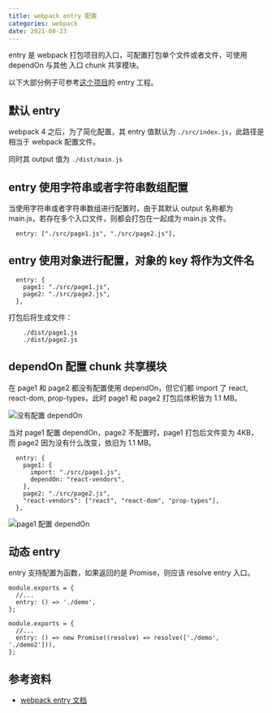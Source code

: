 ```yaml
---
title: webpack entry 配置
categories: webpack
date: 2021-08-23
---
```


entry 是 webpack 打包项目的入口，可配置打包单个文件或者文件，可使用 dependOn 与其他 入口 chunk 共享模块。

以下大部分例子可参考[这个项目](https://github.com/Kerita/learn-webpack)的 entry 工程。

## 默认 entry

webpack 4 之后，为了简化配置，其 entry 值默认为 `./src/index.js`，此路径是相当于 webpack 配置文件。

同时其 output 值为 `./dist/main.js`

## entry 使用字符串或者字符串数组配置

当使用字符串或者字符串数组进行配置时，由于其默认 output 名称都为 main.js，若存在多个入口文件，则都会打包在一起成为 main.js 文件。

```
  entry: ["./src/page1.js", "./src/page2.js"],
```

## entry 使用对象进行配置，对象的 key 将作为文件名

```
  entry: {
    page1: "./src/page1.js",
    page2: "./src/page2.js",
  },
```

打包后将生成文件：

```
	./dist/page1.js
	./dist/page2.js
```

<!-- more -->

## dependOn 配置 chunk 共享模块

在 page1 和 page2 都没有配置使用 dependOn，但它们都 import 了 react, react-dom, prop-types，此时 page1 和 page2 打包后体积皆为 1.1 MB。

![没有配置 dependOn](./without-dependOn.png)

当对 page1 配置 dependOn，page2 不配置时，page1 打包后文件变为 4KB，而 page2 因为没有什么改变，依旧为 1.1 MB。

```
  entry: {
    page1: {
      import: "./src/page1.js",
      dependOn: "react-vendors",
    },
    page2: "./src/page2.js",
    "react-vendors": ["react", "react-dom", "prop-types"],
  },
```

![page1 配置 dependOn](./dependOn.png)

## 动态 entry

entry 支持配置为函数，如果返回的是 Promise，则应该 resolve entry 入口。

```
module.exports = {
  //...
  entry: () => './demo',
};

module.exports = {
  //...
  entry: () => new Promise((resolve) => resolve(['./demo', './demo2'])),
};
```

## 参考资料

- [webpack entry 文档](https://webpack.docschina.org/configuration/entry-context/#entry)
